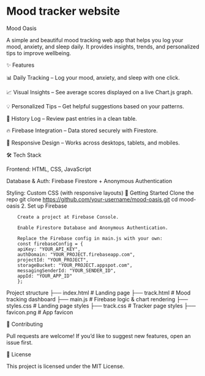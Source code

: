 # Mood tracker website

Mood Oasis

A simple and beautiful mood tracking web app that helps you log your mood, anxiety, and sleep daily.
It provides insights, trends, and personalized tips to improve wellbeing.


✨ Features

  📊 Daily Tracking – Log your mood, anxiety, and sleep with one click.

  📈 Visual Insights – See average scores displayed on a live Chart.js graph.

  💡 Personalized Tips – Get helpful suggestions based on your patterns.

  📖 History Log – Review past entries in a clean table.

  🔥 Firebase Integration – Data stored securely with Firestore.

  🎨 Responsive Design – Works across desktops, tablets, and mobiles.

🛠️ Tech Stack

  Frontend: HTML, CSS, JavaScript

  Database & Auth: Firebase Firestore + Anonymous Authentication

  Styling: Custom CSS (with responsive layouts)
  🚀 Getting Started
      Clone the repo
         git clone https://github.com/your-username/mood-oasis.git
         cd mood-oasis
      2. Set up Firebase

        Create a project at Firebase Console.

        Enable Firestore Database and Anonymous Authentication.

        Replace the Firebase config in main.js with your own:
        const firebaseConfig = {
        apiKey: "YOUR_API_KEY",
        authDomain: "YOUR_PROJECT.firebaseapp.com",
        projectId: "YOUR_PROJECT",
        storageBucket: "YOUR_PROJECT.appspot.com",
        messagingSenderId: "YOUR_SENDER_ID",
        appId: "YOUR_APP_ID"
        };

  Project structure
├── index.html        # Landing page
├── track.html        # Mood tracking dashboard
├── main.js           # Firebase logic & chart rendering
├── styles.css        # Landing page styles
├── track.css         # Tracker page styles
├── favicon.png       # App favicon


🙌 Contributing

Pull requests are welcome! If you’d like to suggest new features, open an issue first.

📜 License

This project is licensed under the MIT License.



